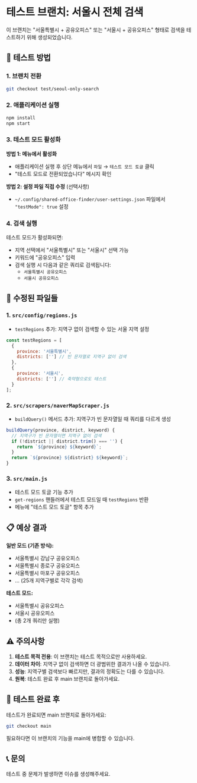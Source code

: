 # 테스트 브랜치: 서울시 전체 검색

이 브랜치는 "서울특별시 + 공유오피스" 또는 "서울시 + 공유오피스" 형태로 검색을 테스트하기 위해 생성되었습니다.

## 🚀 테스트 방법

### 1. 브랜치 전환
```bash
git checkout test/seoul-only-search
```

### 2. 애플리케이션 실행
```bash
npm install
npm start
```

### 3. 테스트 모드 활성화

**방법 1: 메뉴에서 활성화**
- 애플리케이션 실행 후 상단 메뉴에서 `파일` → `테스트 모드 토글` 클릭
- "테스트 모드로 전환되었습니다" 메시지 확인

**방법 2: 설정 파일 직접 수정** (선택사항)
- `~/.config/shared-office-finder/user-settings.json` 파일에서 `"testMode": true` 설정

### 4. 검색 실행

테스트 모드가 활성화되면:
- 지역 선택에서 "서울특별시" 또는 "서울시" 선택 가능
- 키워드에 "공유오피스" 입력
- 검색 실행 시 다음과 같은 쿼리로 검색됩니다:
  - `서울특별시 공유오피스` 
  - `서울시 공유오피스`

## 🔧 수정된 파일들

### 1. `src/config/regions.js`
- `testRegions` 추가: 지역구 없이 검색할 수 있는 서울 지역 설정
```javascript
const testRegions = [
  {
    province: '서울특별시',
    districts: [''] // 빈 문자열로 지역구 없이 검색
  },
  {
    province: '서울시',
    districts: [''] // 축약형으로도 테스트
  }
];
```

### 2. `src/scrapers/naverMapScraper.js`
- `buildQuery()` 메서드 추가: 지역구가 빈 문자열일 때 쿼리를 다르게 생성
```javascript
buildQuery(province, district, keyword) {
  // 지역구가 빈 문자열이면 지역구 없이 검색
  if (!district || district.trim() === '') {
    return `${province} ${keyword}`;
  }
  return `${province} ${district} ${keyword}`;
}
```

### 3. `src/main.js`
- 테스트 모드 토글 기능 추가
- `get-regions` 핸들러에서 테스트 모드일 때 `testRegions` 반환
- 메뉴에 "테스트 모드 토글" 항목 추가

## 📋 예상 결과

**일반 모드 (기존 방식):**
- 서울특별시 강남구 공유오피스
- 서울특별시 종로구 공유오피스
- 서울특별시 마포구 공유오피스
- ... (25개 지역구별로 각각 검색)

**테스트 모드:**
- 서울특별시 공유오피스
- 서울시 공유오피스
- (총 2개 쿼리만 실행)

## ⚠️ 주의사항

1. **테스트 목적 전용**: 이 브랜치는 테스트 목적으로만 사용하세요.
2. **데이터 차이**: 지역구 없이 검색하면 더 광범위한 결과가 나올 수 있습니다.
3. **성능**: 지역구별 검색보다 빠르지만, 결과의 정확도는 다를 수 있습니다.
4. **원복**: 테스트 완료 후 main 브랜치로 돌아가세요.

## 🔄 테스트 완료 후

테스트가 완료되면 main 브랜치로 돌아가세요:
```bash
git checkout main
```

필요하다면 이 브랜치의 기능을 main에 병합할 수 있습니다.

## 📞 문의

테스트 중 문제가 발생하면 이슈를 생성해주세요.